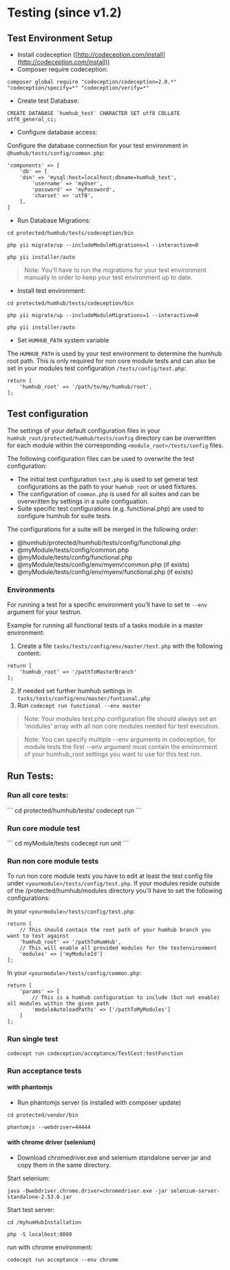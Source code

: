 Testing (since v1.2)
====================

## Test Environment Setup

-  Install codeception ([http://codeception.com/install](http://codeception.com/install))
-  Composer require codeception:

```
composer global require "codeception/codeception=2.0.*" "codeception/specify=*" "codeception/verify=*"
```

- Create test Database:

```
CREATE DATABASE `humhub_test` CHARACTER SET utf8 COLLATE utf8_general_ci;
```

- Configure database access:

Configure the database connection for your test environment in `@humhub/tests/config/common.php`:


 
    'components' => [
	    'db' => [
	    'dsn' => 'mysql:host=localhost;dbname=humhub_test',
		    'username' => 'myUser',
		    'password' => 'myPassword',
		    'charset' => 'utf8',
    	], 
    ]


- Run Database Migrations:
    
    
```cd protected/humhub/tests/codeception/bin```

```php yii migrate/up --includeModuleMigrations=1 --interactive=0```

```php yii installer/auto```

>Note: You'll have to run the migrations for your test environment manually in order to keep your test environment up to date.

- Install test environment:

```cd protected/humhub/tests/codeception/bin```

```php yii migrate/up --includeModuleMigrations=1 --interactive=0```

```php yii installer/auto```

- Set `HUMHUB_PATH` system variable

The `HUMHUB_PATH` is used by your test environment to determine the humhub root path.
This is only required for non core module tests and can also be set in your modules test configuration `/tests/config/test.php`:

    return [
    	'humhub_root' => '/path/to/my/humhub/root',
    ];


## Test configuration

The settings of your default configuration files in your `humhub_root/protected/humhub/tests/config` directory can be overwritten for each module
within the corresponding `<module_root>/tests/config` files.

The following configuration files can be used to overwrite the test configuration:

 - The initial test configuration `test.php` is used to set general test configurations as the path to your `humhub_root` or used fixtures.
 - The configuration of `common.php` is used for all suites and can be overwritten by settings in a suite configuation.
 - Suite specific test configurations (e.g. functional.php) are used to configure humhub for suite tests.

The configurations for a suite will be merged in the following order:

 - @humhub/protected/humhub/tests/config/functional.php
 - @myModule/tests/config/common.php
 - @myModule/tests/config/functional.php
 - @myModule/tests/config/env/myenv/common.php (if exists)
 - @myModule/tests/config/env/myenv/functional.php (if exists) 

### Environments

For running a test for a specific environment you'll have to set te `--env` argument for your testrun.

Example for running all functional tests of a tasks module in a master environment:

1. Create a file `tasks/tests/config/env/master/test.php` with the following content:

```
return [
    'humhub_root' => '/pathToMasterBranch'
];
```

2. If needed set further humhub settings in `tasks/tests/config/env/master/funtional.php`
3. Run `codecept run functional --env master`

>Note: Your modules test.php configuration file should always set an 'modules' array with all non core modules needed for test execution.

>Note: You can specify multiple --env arguments in codeception, for module tests the first --env argument must contain the environment of your
humhub_root settings you want to use for this test run. 

## Run Tests:

### Run all core tests:

´´´
cd protected/humhub/tests/
codecept run
´´´

### Run core module test

´´´
cd myModule/tests
codecept run unit
´´´

### Run non core module tests

To run non core module tests you have to edit at least the test config file under `<yourmodule>/tests/config/test.php`.
If your modules reside outside of the /protected/humhub/modules directory you'll have to set the following configurations:

In your `<yourmodule>/tests/config/test.php`:

```
return [
    // This should contain the root path of your humhub branch you want to test against
    'humhub_root' => '/pathToHumHub',
    // This will enable all provided modules for the testenvironment
    'modules' => ['myModuleId']
];
```

In your `<yourmodule>/tests/config/common.php`:

```
return [
    'params' => [
        // This is a humhub configuration to include (but not enable) all modules within the given path
        'moduleAutoloadPaths' => ['/pathToMyModules']
    ]
];
```

### Run single test

```
codecept run codeception/acceptance/TestCest:testFunction
```

### Run acceptance tests
#### with phantomjs

- Run phantomjs server (is installed with composer update)

```cd protected/vendor/bin```

```phantomjs --webdriver=44444```

#### with chrome driver (selenium)

- Download chromedriver.exe and selenium standalone server jar and copy them in the same directory.

Start selenium:

```
java -Dwebdriver.chrome.driver=chromedriver.exe -jar selenium-server-standalone-2.53.0.jar
```

Start test server:

```cd /myhumHubInstallation```

```php -S localhost:8080```

run with chrome environment:

```codecept run acceptance --env chrome```

